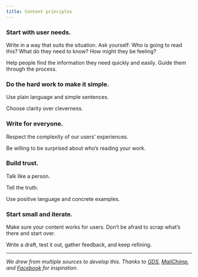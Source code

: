 ```yaml
---
title: Content principles
---
```


### Start with user needs.

Write in a way that suits the situation. Ask yourself: Who is going to read this? What do they need to know? How might they be feeling?

Help people find the information they need quickly and easily. Guide them through the process.

### Do the hard work to make it simple.

Use plain language and simple sentences.

Choose clarity over cleverness.

### Write for everyone.

Respect the complexity of our users’ experiences.

Be willing to be surprised about who’s reading your work.

### Build trust.

Talk like a person.

Tell the truth.

Use positive language and concrete examples.

### Start small and iterate.

Make sure your content works for users. Don’t be afraid to scrap what’s there and start over.

Write a draft, test it out, gather feedback, and keep refining.

---

_We drew from multiple sources to develop this. Thanks to [GDS](https://www.gov.uk/design-principles), [MailChimp](http://styleguide.mailchimp.com/), and [Facebook](https://www.facebook.com/design/) for inspiration._
